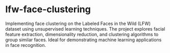 # lfw-face-clustering
Implementing face clustering on the Labeled Faces in the Wild (LFW) dataset using unsupervised learning techniques. The project explores facial feature extraction, dimensionality reduction, and clustering algorithms to group similar faces. Ideal for demonstrating machine learning applications in face recognition.
